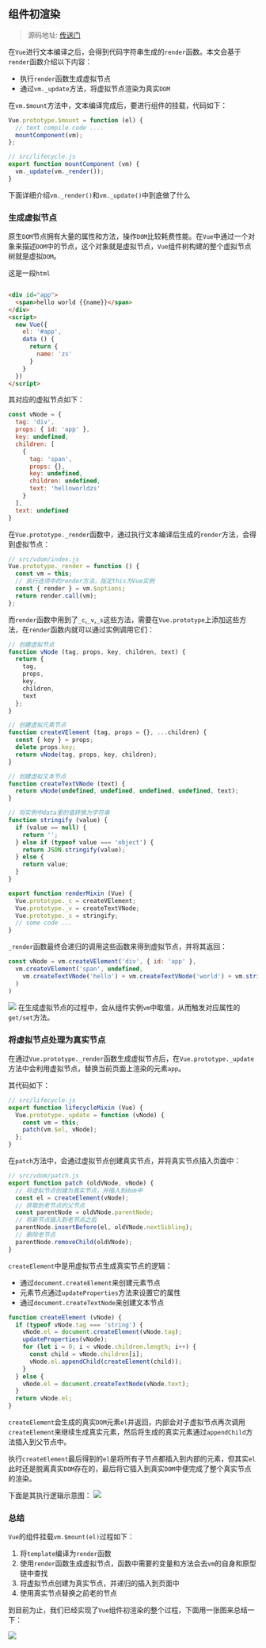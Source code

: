 ## 组件初渲染

> 源码地址: [传送门](https://github.com/wangkaiwd/vue-core-theory/blob/code-to-vdom-to-dom/src/init.js#L40)

在`Vue`进行文本编译之后，会得到代码字符串生成的`render`函数。本文会基于`render`函数介绍以下内容：

* 执行`render`函数生成虚拟节点
* 通过`vm._update`方法，将虚拟节点渲染为真实`DOM`

在`vm.$mount`方法中，文本编译完成后，要进行组件的挂载，代码如下：

```javascript
Vue.prototype.$mount = function (el) {
  // text compile code ....
  mountComponent(vm);
};

// src/lifecycle.js
export function mountComponent (vm) {
  vm._update(vm._render());
}
```

下面详细介绍`vm._render()`和`vm._update()`中到底做了什么

### 生成虚拟节点

原生`DOM`节点拥有大量的属性和方法，操作`DOM`比较耗费性能。在`Vue`中通过一个对象来描述`DOM`中的节点，这个对象就是虚拟节点，`Vue`组件树构建的整个虚拟节点树就是虚拟`DOM`。

这是一段`html`

```html

<div id="app">
  <span>hello world {{name}}</span>
</div>
<script>
  new Vue({
    el: '#app',
    data () {
      return {
        name: 'zs'
      }
    }
  })
</script>
```

其对应的虚拟节点如下：

```javascript
const vNode = {
  tag: 'div',
  props: { id: 'app' },
  key: undefined,
  children: [
    {
      tag: 'span',
      props: {},
      key: undefined,
      children: undefined,
      text: 'helloworldzs'
    }
  ],
  text: undefined
}
```

在`Vue.prototype._render`函数中，通过执行文本编译后生成的`render`方法，会得到虚拟节点：

```javascript
// src/vdom/index.js
Vue.prototype._render = function () {
  const vm = this;
  // 执行选项中的render方法，指定this为Vue实例
  const { render } = vm.$options;
  return render.call(vm);
};
```

而`render`函数中用到了`_c`,`_v`,`_s`这些方法，需要在`Vue.prototype`上添加这些方法，在`render`函数内就可以通过实例调用它们：

```javascript
// 创建虚拟节点
function vNode (tag, props, key, children, text) {
  return {
    tag,
    props,
    key,
    children,
    text
  };
}

// 创建虚拟元素节点
function createVElement (tag, props = {}, ...children) {
  const { key } = props;
  delete props.key;
  return vNode(tag, props, key, children);
}

// 创建虚拟文本节点
function createTextVNode (text) {
  return vNode(undefined, undefined, undefined, undefined, text);
}

// 将实例中data里的值转换为字符串
function stringify (value) {
  if (value == null) {
    return '';
  } else if (typeof value === 'object') {
    return JSON.stringify(value);
  } else {
    return value;
  }
}

export function renderMixin (Vue) {
  Vue.prototype._c = createVElement;
  Vue.prototype._v = createTextVNode;
  Vue.prototype._s = stringify;
  // some code ...  
}
```

`_render`函数最终会递归的调用这些函数来得到虚拟节点，并将其返回：

```javascript
const vNode = vm.createVElement('div', { id: 'app' },
  vm.createVElement('span', undefined,
    vm.createTextVNode('hello') + vm.createTextVNode('world') + vm.stringify(vm.name)
  )
)
```

![](https://raw.githubusercontent.com/wangkaiwd/drawing-bed/master/20210106161151.png)
在生成虚拟节点的过程中，会从组件实例`vm`中取值，从而触发对应属性的`get/set`方法。

### 将虚拟节点处理为真实节点

在通过`Vue.prototype._render`函数生成虚拟节点后，在`Vue.prototype._update`方法中会利用虚拟节点，替换当前页面上渲染的元素`app`。

其代码如下：

```javascript
// src/lifecycle.js
export function lifecycleMixin (Vue) {
  Vue.prototype._update = function (vNode) {
    const vm = this;
    patch(vm.$el, vNode);
  };
}
```

在`patch`方法中，会通过虚拟节点创建真实节点，并将真实节点插入页面中：

```javascript
// src/vdom/patch.js
export function patch (oldVNode, vNode) {
  // 将虚拟节点创建为真实节点，并插入到dom中
  const el = createElement(vNode);
  // 获取到老节点的父节点
  const parentNode = oldVNode.parentNode;
  // 将新节点插入到老节点之后
  parentNode.insertBefore(el, oldVNode.nextSibling);
  // 删除老节点
  parentNode.removeChild(oldVNode);
}
```

`createElement`中是用虚拟节点生成真实节点的逻辑：

* 通过`document.createElement`来创建元素节点
* 元素节点通过`updateProperties`方法来设置它的属性
* 通过`document.createTextNode`来创建文本节点

```javascript
function createElement (vNode) {
  if (typeof vNode.tag === 'string') {
    vNode.el = document.createElement(vNode.tag);
    updateProperties(vNode);
    for (let i = 0; i < vNode.children.length; i++) {
      const child = vNode.children[i];
      vNode.el.appendChild(createElement(child));
    }
  } else {
    vNode.el = document.createTextNode(vNode.text);
  }
  return vNode.el;
}
```

`createElement`会生成的真实`DOM`元素`el`并返回，内部会对子虚拟节点再次调用`createElement`来继续生成真实元素，然后将生成的真实元素通过`appendChild`方法插入到父节点中。

执行`createElement`最后得到的`el`是将所有子节点都插入到内部的元素，但其实`el`此时还是脱离真实`DOM`存在的，最后将它插入到真实`DOM`中便完成了整个真实节点的渲染。

下面是其执行逻辑示意图：
![](https://raw.githubusercontent.com/wangkaiwd/drawing-bed/master/20210106174239.png)

### 总结

`Vue`的组件挂载`vm.$mount(el)`过程如下：

1. 将`template`编译为`render`函数
2. 使用`render`函数生成虚拟节点，函数中需要的变量和方法会去`vm`的自身和原型链中查找
3. 将虚拟节点创建为真实节点，并递归的插入到页面中
4. 使用真实节点替换之前老的节点

到目前为止，我们已经实现了`Vue`组件初渲染的整个过程，下面用一张图来总结一下：

![](https://raw.githubusercontent.com/wangkaiwd/drawing-bed/master/20210106172803.png)
